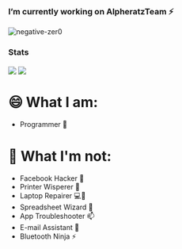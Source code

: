 ### I’m currently working on AlpheratzTeam ⚡
<p align="left"> <img src="https://komarev.com/ghpvc/?username=negative-zer0" alt="negative-zer0" /> </p>

### Stats

<img align="center" src="https://github-readme-stats.vercel.app/api/?username=negative-zer0&count_private=true&include_all_commits&theme=gruvbox" />
<img align="center" src="(https://github-readme-stats.vercel.app/api/top-langs/?username=negative-zer0&langs_count=8&theme=gruvbox" />

# 😄 What I am:
- Programmer 🤔
# 🔭 What I'm not:
- Facebook Hacker 💬
- Printer Wisperer 💨
- Laptop Repairer 💻🔧
- Spreadsheet Wizard 🧙‍
- App Troubleshooter 📫
- E-mail Assistant 👯
- Bluetooth Ninja ⚡

<!--
**negative-zer0/negative-zer0** is a ✨ _special_ ✨ repository because its `README.md` (this file) appears on your GitHub profile.

Here are some ideas to get you started:

- 🔭 I’m currently working on ...
- 🌱 I’m currently learning ...
- 👯 I’m looking to collaborate on ...
- 🤔 I’m looking for help with ...
- 💬 Ask me about ...
- 📫 How to reach me: ...
- 😄 Pronouns: ...
- ⚡ Fun fact: ...
-->
